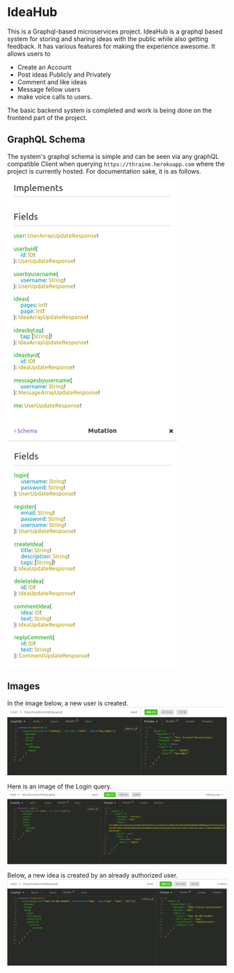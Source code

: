 # IdeaHub
This is a Graphql-based microservices project. IdeaHub is a graphql based system for storing and sharing ideas with the public while also getting feedback. It has various features for making the experience awesome. It allows users to

- Create an Account
- Post ideas Publicly and Privately
- Comment and like ideas
- Message fellow users
- make voice calls to users.

The basic backend system is completed and work is being done on the frontend part of the project. 
## GraphQL Schema
The system's graphql schema is simple and can be seen via any graphQL compatible Client when querying `https://thraine.herokuapp.com` where the project is currently hosted. For documentation sake, it is as follows.




![Query](./img/ideahub_schema.png)
![Mutation](./img/ideahubMutation.png)


## Images
In the image below, a new user is created.
![Reg](./img/ideahubreg.png)


Here is an image of the Login query.
![User Login](./img/ideahubLogin.png)


Below, a new idea is created by an already authorized user.
![Create Project](./img/ideahubCreate.png)




